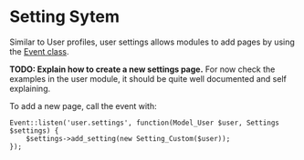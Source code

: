 # Setting Sytem

Similar to User profiles, user settings allows modules to add pages by using the [Event class](../../guide-api/Event).

**TODO: Explain how to create a new settings page.**
For now check the examples in the user module, it should be quite well documented and self explaining.

To add a new page, call the event with:
~~~
Event::listen('user.settings', function(Model_User $user, Settings $settings) {
	$settings->add_setting(new Setting_Custom($user));
});
~~~
